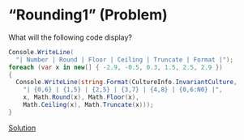 # “Rounding1” (Problem)

What will the following code display?

```cs
Console.WriteLine(
  "| Number | Round | Floor | Ceiling | Truncate | Format |");
foreach (var x in new[] { -2.9, -0.5, 0.3, 1.5, 2.5, 2.9 })
{
  Console.WriteLine(string.Format(CultureInfo.InvariantCulture,
    "| {0,6} | {1,5} | {2,5} | {3,7} | {4,8} | {0,6:N0} |",
    x, Math.Round(x), Math.Floor(x),
    Math.Ceiling(x), Math.Truncate(x)));
}
```

[Solution](./Rounding1-A.md)